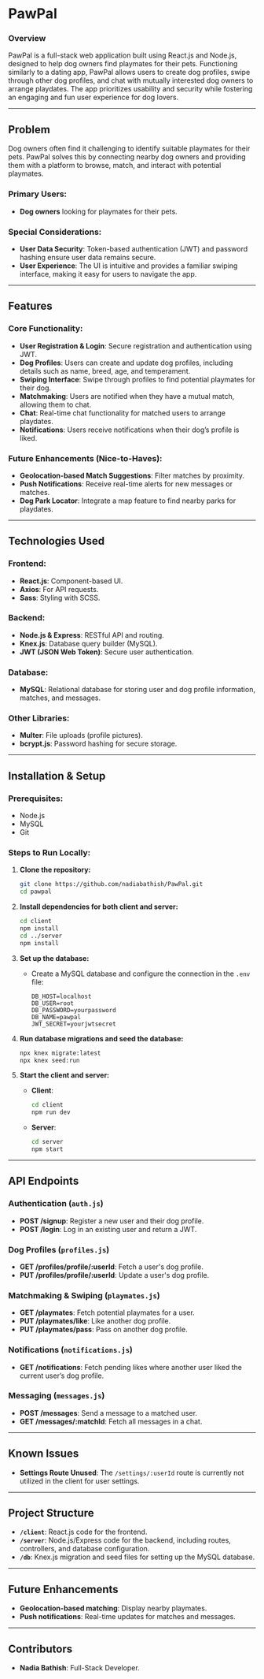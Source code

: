 
# **PawPal**

### Overview
PawPal is a full-stack web application built using React.js and Node.js, designed to help dog owners find playmates for their pets. Functioning similarly to a dating app, PawPal allows users to create dog profiles, swipe through other dog profiles, and chat with mutually interested dog owners to arrange playdates. The app prioritizes usability and security while fostering an engaging and fun user experience for dog lovers.

---

## Problem
Dog owners often find it challenging to identify suitable playmates for their pets. PawPal solves this by connecting nearby dog owners and providing them with a platform to browse, match, and interact with potential playmates.

### Primary Users:
- **Dog owners** looking for playmates for their pets.

### Special Considerations:
- **User Data Security**: Token-based authentication (JWT) and password hashing ensure user data remains secure.
- **User Experience**: The UI is intuitive and provides a familiar swiping interface, making it easy for users to navigate the app.

---

## Features
### Core Functionality:
- **User Registration & Login**: Secure registration and authentication using JWT.
- **Dog Profiles**: Users can create and update dog profiles, including details such as name, breed, age, and temperament.
- **Swiping Interface**: Swipe through profiles to find potential playmates for their dog.
- **Matchmaking**: Users are notified when they have a mutual match, allowing them to chat.
- **Chat**: Real-time chat functionality for matched users to arrange playdates.
- **Notifications**: Users receive notifications when their dog’s profile is liked.

### Future Enhancements (Nice-to-Haves):
- **Geolocation-based Match Suggestions**: Filter matches by proximity.
- **Push Notifications**: Receive real-time alerts for new messages or matches.
- **Dog Park Locator**: Integrate a map feature to find nearby parks for playdates.

---

## Technologies Used
### Frontend:
- **React.js**: Component-based UI.
- **Axios**: For API requests.
- **Sass**: Styling with SCSS.

### Backend:
- **Node.js & Express**: RESTful API and routing.
- **Knex.js**: Database query builder (MySQL).
- **JWT (JSON Web Token)**: Secure user authentication.

### Database:
- **MySQL**: Relational database for storing user and dog profile information, matches, and messages.

### Other Libraries:
- **Multer**: File uploads (profile pictures).
- **bcrypt.js**: Password hashing for secure storage.

---

## Installation & Setup

### Prerequisites:
- Node.js
- MySQL
- Git

### Steps to Run Locally:
1. **Clone the repository:**
   ```bash
   git clone https://github.com/nadiabathish/PawPal.git
   cd pawpal
   ```

2. **Install dependencies for both client and server:**
   ```bash
   cd client
   npm install
   cd ../server
   npm install
   ```

3. **Set up the database:**
   - Create a MySQL database and configure the connection in the `.env` file:
     ```
     DB_HOST=localhost
     DB_USER=root
     DB_PASSWORD=yourpassword
     DB_NAME=pawpal
     JWT_SECRET=yourjwtsecret
     ```

4. **Run database migrations and seed the database:**
   ```bash
   npx knex migrate:latest
   npx knex seed:run
   ```

5. **Start the client and server:**
   - **Client**:
     ```bash
     cd client
     npm run dev
     ```
   - **Server**:
     ```bash
     cd server
     npm start
     ```

---

## API Endpoints

### **Authentication** (`auth.js`)
- **POST /signup**: Register a new user and their dog profile.
- **POST /login**: Log in an existing user and return a JWT.

### **Dog Profiles** (`profiles.js`)
- **GET /profiles/profile/:userId**: Fetch a user's dog profile.
- **PUT /profiles/profile/:userId**: Update a user's dog profile.

### **Matchmaking & Swiping** (`playmates.js`)
- **GET /playmates**: Fetch potential playmates for a user.
- **PUT /playmates/like**: Like another dog profile.
- **PUT /playmates/pass**: Pass on another dog profile.

### **Notifications** (`notifications.js`)
- **GET /notifications**: Fetch pending likes where another user liked the current user’s dog profile.

### **Messaging** (`messages.js`)
- **POST /messages**: Send a message to a matched user.
- **GET /messages/:matchId**: Fetch all messages in a chat.

---

## Known Issues
- **Settings Route Unused**: The `/settings/:userId` route is currently not utilized in the client for user settings.

---

## Project Structure
- **`/client`**: React.js code for the frontend.
- **`/server`**: Node.js/Express code for the backend, including routes, controllers, and database configuration.
- **`/db`**: Knex.js migration and seed files for setting up the MySQL database.

---

## Future Enhancements
- **Geolocation-based matching**: Display nearby playmates.
- **Push notifications**: Real-time updates for matches and messages.

---

## Contributors
- **Nadia Bathish**: Full-Stack Developer.
